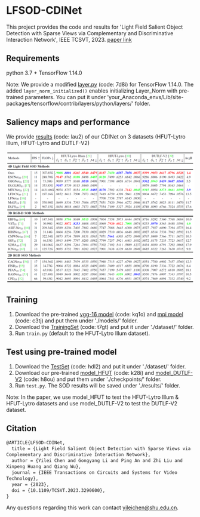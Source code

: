 # LFSOD-CDINet
This project provides the code and results for 'Light Field Salient Object Detection with Sparse Views via Complementary and Discriminative Interaction Network', IEEE TCSVT, 2023. [paper link](https://ieeexplore.ieee.org/document/10168184)

## Requirements
python 3.7 + TensorFlow 1.14.0

Note: We provide a modified [layer.py](https://pan.baidu.com/s/18d5XrK3LlIGjbWWsCFLVog) (code: 7d8i) for TensorFlow 1.14.0. The added `layer_norm_initialized()` enables initializing Layer_Norm with pre-trained parameters.
You can put it under 'your_Anaconda_envs/Lib/site-packages/tensorflow/contrib/layers/python/layers/' folder.

## Saliency maps and performance

We provide [results](https://pan.baidu.com/s/1OSDsj9FCLZHMiTSGCPQ1Ww) (code: lau2) of our CDINet on 3 datasets (HFUT-Lytro Illum, HFUT-Lytro and DUTLF-V2)
<div align=center>
  <img src="https://github.com/GilbertRC/LFSOD-CDINet/blob/main/Images/CDINet.png">
</div>

## Training
1. Download the pre-trained [vgg-16 model](https://pan.baidu.com/s/1ZJKXk2zR-Mv8Aq5YYifm0g) (code: kq1o) and [mpi model](https://pan.baidu.com/s/1eGziqgmrC9VGQpHasEW4IA) (code: c3tj) and put them under './models/' folder.
2. Download the [TrainingSet](https://pan.baidu.com/s/1HNWVOFEkIOPUz3u2s3AhCQ) (code: t7gt) and put it under './dataset/' folder.
3. Run `train.py` (default to the HFUT-Lytro Illum dataset).

## Test using pre-trained model
1. Download the [TestSet](https://pan.baidu.com/s/17FNkxtXYBTtLJI8s5xy_gw) (code: hdl2) and put it under './dataset/' folder.
2. Download our pre-trained [model_HFUT](https://pan.baidu.com/s/11lqmaCoatJ4K-GquW1izyA) (code: k28i) and [model_DUTLF-V2](https://pan.baidu.com/s/1TKeAhc1GYHTGGc7bdwPL8w) (code: h8ou) and put them under './checkpoints/' folder. 
3. Run `test.py`. The SOD results will be saved under './results/' folder.

Note: In the paper, we use model_HFUT to test the HFUT-Lytro Illum & HFUT-Lytro datasets and use model_DUTLF-V2 to test the DUTLF-V2 dataset.

## Citation
```
@ARTICLE{LFSOD-CDINet,  
  title = {Light Field Salient Object Detection with Sparse Views via Complementary and Discriminative Interaction Network},
  author = {Yilei Chen and Gongyang Li and Ping An and Zhi Liu and Xinpeng Huang and Qiang Wu},
  journal = {IEEE Transactions on Circuits and Systems for Video Technology},
  year = {2023},
  doi = {10.1109/TCSVT.2023.3290600},
}            
```

Any questions regarding this work can contact yileichen@shu.edu.cn.
